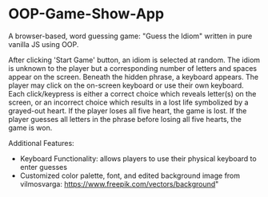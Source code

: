 # OOP-Game-Show-App
A browser-based, word guessing game: "Guess the Idiom" written in pure vanilla JS using OOP.

After clicking 'Start Game' button, an idiom is selected at random.
The idiom is unknown to the player but a corresponding number of letters and spaces appear on the screen.
Beneath the hidden phrase, a keyboard appears. 
The player may click on the on-screen keyboard or use their own keyboard.
Each click/keypress is either a correct choice which reveals letter(s) on the screen,
or an incorrect choice which results in a lost life symbolized by a grayed-out heart.
If the player loses all five heart, the game is lost.
If the player guesses all letters in the phrase before losing all five hearts, the game is won.

Additional Features:
* Keyboard Functionality: allows players to use their physical keyboard to enter guesses
* Customized color palette, font, and edited background image from vilmosvarga: https://www.freepik.com/vectors/background"
